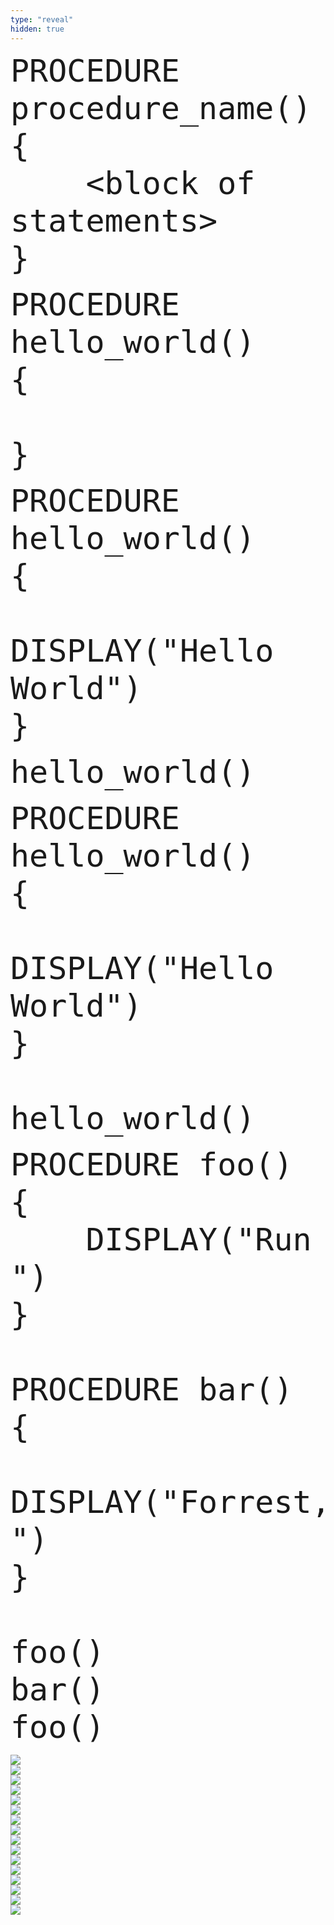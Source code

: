 ```yaml
---
type: "reveal"
hidden: true
---
```

<section>
    <pre><code style="font-size: 50px; line-height: 60px" class="language-plaintext stretch">PROCEDURE procedure_name()
{
    &lt;block of statements>
}</code></pre>
</section>
<section>
    <pre><code style="font-size: 50px; line-height: 60px" class="language-plaintext stretch">PROCEDURE hello_world()
{<br>
}</code></pre>
</section>
<section>
    <pre><code style="font-size: 50px; line-height: 60px" class="language-plaintext stretch">PROCEDURE hello_world()
{
    DISPLAY("Hello World")
}</code></pre>
</section>
<section>
    <pre><code style="font-size: 50px; line-height: 60px" class="language-plaintext stretch">hello_world()</code></pre>
</section>
<section>
    <pre><code style="font-size: 50px; line-height: 60px" class="language-plaintext stretch">PROCEDURE hello_world()
{
    DISPLAY("Hello World")
}<br>
hello_world()</code></pre>
</section>
<section>
    <pre><code style="font-size: 50px; line-height: 60px" class="language-plaintext stretch">PROCEDURE foo()
{
    DISPLAY("Run ")
}<br>
PROCEDURE bar()
{
    DISPLAY("Forrest, ")
}<br>
foo()
bar()
foo()</code></pre>
</section>
<section>
	<img class="stretch plain" src="/cc110/images/lab2/trace3_1.png">
</section>
<section>
	<img class="stretch plain" src="/cc110/images/lab2/trace3_2.png">
</section>
<section>
	<img class="stretch plain" src="/cc110/images/lab2/trace3_3.png">
</section>
<section>
	<img class="stretch plain" src="/cc110/images/lab2/trace3_5.png">
</section>
<section>
	<img class="stretch plain" src="/cc110/images/lab2/trace3_6.png">
</section>
<section>
	<img class="stretch plain" src="/cc110/images/lab2/trace3_7.png">
</section>
<section>
	<img class="stretch plain" src="/cc110/images/lab2/trace3_8.png">
</section>
<section>
	<img class="stretch plain" src="/cc110/images/lab2/trace3_9.png">
</section>
<section>
	<img class="stretch plain" src="/cc110/images/lab2/trace3_10.png">
</section>
<section>
	<img class="stretch plain" src="/cc110/images/lab2/trace3_11.png">
</section>
<section>
	<img class="stretch plain" src="/cc110/images/lab2/trace3_12.png">
</section>
<section>
	<img class="stretch plain" src="/cc110/images/lab2/trace3_13.png">
</section>
<section>
	<img class="stretch plain" src="/cc110/images/lab2/trace3_14.png">
</section>
<section>
	<img class="stretch plain" src="/cc110/images/lab2/trace3_15.png">
</section>
<section>
	<img class="stretch plain" src="/cc110/images/lab2/trace3_16.png">
</section>
<section>
	<img class="stretch plain" src="/cc110/images/lab2/trace3.gif">
</section>